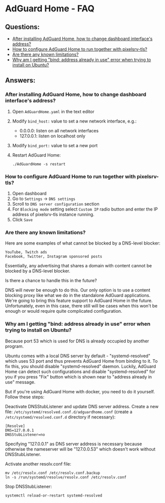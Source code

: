 # AdGuard Home - FAQ

## Questions:

* [After installing AdGuard Home, how to change dashboard interface's address?](#q1)
* [How to configure AdGuard Home to run together with pixelsrv-tls?](#q2)
* [Are there any known limitations?](#q3)
* [Why am I getting "bind: address already in use" error when trying to install on Ubuntu?](#q4)

## Answers:

<a id="q1"></a>

### After installing AdGuard Home, how to change dashboard interface's address?

1. Open `AdGuardHome.yaml` in the text editor
2. Modify `bind_host:` value to set a new network interface, e.g.:

	* 0.0.0.0: listen on all network interfaces
	* 127.0.0.1: listen on localhost only

3. Modify `bind_port:` value to set a new port
4. Restart AdGuard Home:

	`./AdGuardHome -s restart`


<a id="q2"></a>

### How to configure AdGuard Home to run together with pixelsrv-tls?

1. Open dashboard
2. Go to `Settings` -> `DNS settings`
3. Scroll to `DNS server configuration` section
4. For `Blocking mode` setting select `Custom IP` radio button and enter the IP address of pixelsrv-tls instance running.
5. Click `Save`


<a id="q3"></a>

### Are there any known limitations?

Here are some examples of what cannot be blocked by a DNS-level blocker:

    YouTube, Twitch ads
    Facebook, Twitter, Instagram sponsored posts

Essentially, any advertising that shares a domain with content cannot be blocked by a DNS-level blocker.

Is there a chance to handle this in the future?

DNS will never be enough to do this.
Our only option is to use a content blocking proxy like what we do in the standalone AdGuard applications.
We're going to bring this feature support to AdGuard Home in the future.
Unfortunately, even in this case, there still will be cases when this won't be enough or would require quite complicated configuration.


<a id="q4"></a>

### Why am I getting "bind: address already in use" error when trying to install on Ubuntu?

Because port 53 which is used for DNS is already occupied by another program.

Ubuntu comes with a local DNS server by default - "systemd-resolved" which uses 53 port and thus prevents AdGuard Home from binding to it.  To fix this, you should disable "systemd-resolved" daemon.  Luckily, AdGuard Home can detect such configurations and disable "systemd-resolved" for you if you press "Fix" button which is shown near to "address already in use" message.

But if you're using AdGuard Home with docker, you need to do it yourself.  Follow these steps:

Deactivate DNSStubListener and update DNS server address.  Create a new file: `/etc/systemd/resolved.conf.d/adguardhome.conf` (create a `/etc/systemd/resolved.conf.d` directory if necessary):

    [Resolve]
    DNS=127.0.0.1
    DNSStubListener=no

Specifying "127.0.0.1" as DNS server address is necessary because otherwise the nameserver will be "127.0.0.53" which doesn't work without DNSStubListener.

Activate another resolv.conf file:

    mv /etc/resolv.conf /etc/resolv.conf.backup
    ln -s /run/systemd/resolve/resolv.conf /etc/resolv.conf

Stop DNSStubListener:

    systemctl reload-or-restart systemd-resolved
